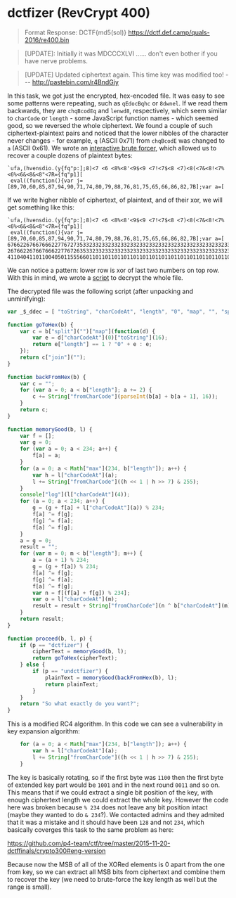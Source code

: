 # dctfizer (RevCrypt 400)

> Format Response: DCTF{md5(sol)} https://dctf.def.camp/quals-2016/re400.bin 

> [UPDATE]: Initially it was MDCCCXLVI ...... don't even bother if you have nerve problems. 

> [UPDATE] Updated ciphertext again. This time key was modified too! --- http://pastebin.com/r4BndGiy

In this task, we got just the encrypted, hex-encoded file. It was easy to see some patterns were repeating, such as
`qEdocBqhc` or `8dwnel`. If we read them backwards, they are `chqBcodEq` and `lenwd8`, respectively, which seem similar
to `charCode` or `length` - some JavaScript function names - which seemed good, so we reversed the whole ciphertext. 
We found a couple of such ciphertext-plaintext pairs and noticed
that the lower nibbles of the character never changes - for example, `q` (ASCII 0x71) from `chqBcodE` was changed to `a`
(ASCII 0x61). We wrote an [interactive brute forcer](interactive.py), which allowed us to recover a couple
dozens of plaintext bytes:
```
`ufa,(hvensdio.(y{fq"p:];8)<7 <6 <8%<8'<9$<9 <7!<7$<8 <7)<8(<7&<8!<7%<6%<6&<8&<8"<7R={fq"p1][
 eval((function(){var j=[89,70,60,85,87,94,90,71,74,80,79,88,76,81,75,65,66,86,82,7B];var a=[
```
If we write higher nibble of ciphertext, of plaintext, and of their xor, we will get something like this:
```
`ufa,(hvensdio.(y{fq"p:];8)<7 <6 <8%<8'<9$<9 <7!<7$<8 <7)<8(<7&<8!<7%<6%<6&<8&<8"<7R={fq"p1][
 eval((function(){var j=[89,70,60,85,87,94,90,71,74,80,79,88,76,81,75,65,66,86,82,7B];var a=[
676622676676662277672735332332332332332332332332332332332332332332332332332332332335376727355
267662267667666227767263533233233233233233233233233233233233233233233233233233233234537672635
411040411011004050115556601101101101101101101101101101101101101101101101101101101101641155560
```
We can notice a pattern: lower row is xor of last two numbers on top row. With this in mind, we wrote a [script](solv.py)
to decrypt the whole file.

The decrypted file was the following script (after unpacking and unminifying):
```javascript
var _$_ddec = [ "toString", "charCodeAt", "length", "0", "map", "", "split", "join", "fromCharCode", "max", "log", "dctfizer", "undctfizer", "So what exactly do you want?" ];
 
function goToHex(b) {
    var c = b["split"]("")["map"](function(d) {
        var e = d["charCodeAt"](0)["toString"](16);
        return e["length"] == 1 ? "0" + e : e;
    });
    return c["join"]("");
}
 
function backFromHex(b) {
    var c = "";
    for (var a = 0; a < b["length"]; a += 2) {
        c += String["fromCharCode"](parseInt(b[a] + b[a + 1], 16));
    }
    return c;
}
 
function memoryGood(b, l) {
    var f = [];
    var g = 0;
    for (var a = 0; a < 234; a++) {
        f[a] = a;
    }
    for (a = 0; a < Math["max"](234, b["length"]); a++) {
        var h = l["charCodeAt"](a);
        l += String["fromCharCode"]((h << 1 | h >> 7) & 255);
    }
    console["log"](l["charCodeAt"](4));
    for (a = 0; a < 234; a++) {
        g = (g + f[a] + l["charCodeAt"](a)) % 234;
        f[a] ^= f[g];
        f[g] ^= f[a];
        f[a] ^= f[g];
    }
    a = g = 0;
    result = "";
    for (var m = 0; m < b["length"]; m++) {
        a = (a + 1) % 234;
        g = (g + f[a]) % 234;
        f[a] ^= f[g];
        f[g] ^= f[a];
        f[a] ^= f[g];
        var n = f[(f[a] + f[g]) % 234];
        var o = l["charCodeAt"](m);
        result = result + String["fromCharCode"](n ^ b["charCodeAt"](m) ^ o);
    }
    return result;
}
 
function proceed(b, l, p) {
    if (p == "dctfizer") {
        cipherText = memoryGood(b, l);
        return goToHex(cipherText);
    } else {
        if (p == "undctfizer") {
            plainText = memoryGood(backFromHex(b), l);
            return plainText;
        }
    }
    return "So what exactly do you want?";
}
```

This is a modified RC4 algorithm.
In this code we can see a vulnerability in key expansion algorithm:

```javascript
    for (a = 0; a < Math["max"](234, b["length"]); a++) {
        var h = l["charCodeAt"](a);
        l += String["fromCharCode"]((h << 1 | h >> 7) & 255);
    }
```

The key is basically rotating, so if the first byte was `1100` then the first byte of extended key part would be `1001` and in the next round `0011` and so on. 
This means that if we could extract a single bit position of the key, with enough ciphertext length we could extract the whole key.
However the code here was broken because `% 234` does not leave any bit position intact (maybe they wanted to do `& 234`?).
We contacted admins and they admited that it was a mistake and it should have been `128` and not `234`, which basically coverges this task to the same problem as here:

https://github.com/p4-team/ctf/tree/master/2015-11-20-dctffinals/crypto300#eng-version

Because now the MSB of all of the XORed elements is 0 apart from the one from key, so we can extract all MSB bits from ciphertext and combine them to recover the key (we need to brute-force the key length as well but the range is small).
